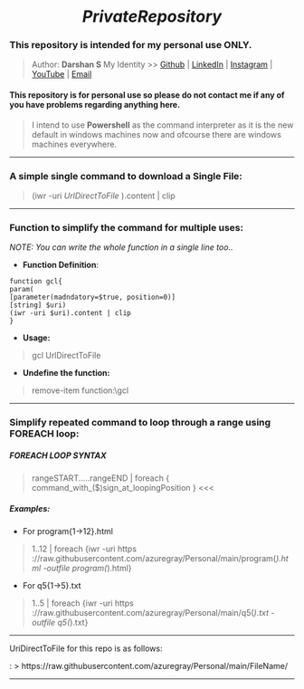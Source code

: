 # $$ Private Repository $$

### This repository is intended for my personal use ONLY.

> Author: **Darshan S**
> My Identity >>  [Github](https://github.com/azuregray/) | [LinkedIn](https://linkedin.com/in/arcticblue/) | [Instagram](https://instagram.com/thedarshgowda/) | [YouTube](https://www.youtube.com/@thedarshgowda/) | [Email](mailto:d7gowda@gmail.com)

#### This repository is for personal use so please do not contact me if any of you have problems regarding anything here.

> I intend to use **Powershell** as the command interpreter as it is the new default in windows machines now and ofcourse there are windows machines everywhere.

---
### A simple single command to download a Single File:
> (iwr -uri *UrlDirectToFile* ).content | clip

---
### Function to simplify the command for multiple uses:

_NOTE: You can write the whole function in a single line too.._

- **Function Definition**:
```
function gcl{
param(
[parameter(madndatory=$true, position=0)]
[string] $uri)
(iwr -uri $uri).content | clip
}
```

- **Usage:**
> gcl UrlDirectToFile

- **Undefine the function:**
> remove-item function:\gcl

---
### Simplify repeated command to loop through a range using FOREACH loop:

##### FOREACH LOOP SYNTAX

> rangeSTART.....rangeEND | foreach { command_with_($)sign_at_loopingPosition }    <<<

##### Examples: 
- For program{1->12}.html
>  1..12 | foreach {iwr -uri https​://raw.githubusercontent.com/azuregray/Personal/main/program$($_).html -outfile program$($_).html}

- For q5{1->5}.txt
>  1..5 | foreach {iwr -uri https​://raw.githubusercontent.com/azuregray/Personal/main/q5$($_).txt -outfile q5$($_).txt}

---
UriDirectToFile for this repo is as follows:

: > https​://raw.githubusercontent.com/azuregray/Personal/main/FileName/

---

